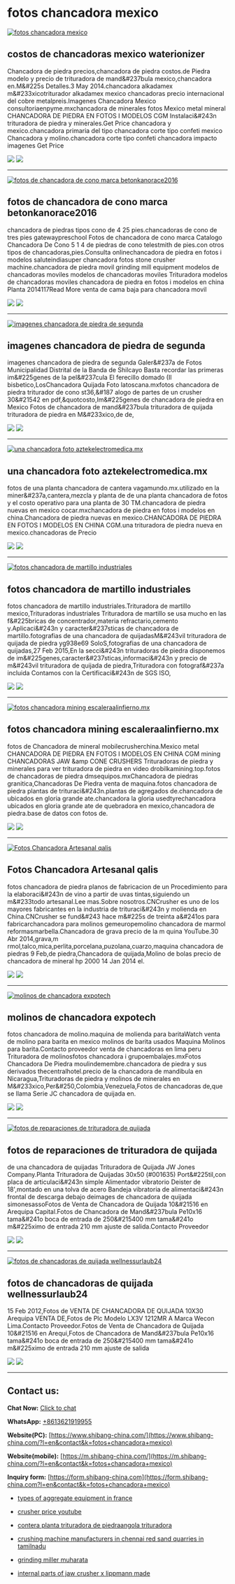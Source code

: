 # fotos chancadora mexico

<a href="https://swt.shibang-china.com/?l=en&img&k=fotos+chancadora+mexico" target="_blank">![fotos chancadora mexico](http://static.shibang-china.com/all-800x300/257.jpg)</a>

## costos de chancadoras mexico waterionizer
Chancadora de piedra precios,chancadora de piedra costos.de Piedra modelo y precio de trituradora de mand&#237bula mexico,chancadora en.M&#225s Detalles.3 May 2014.chancadora alkadamex m&#233xicotriturador alkadamex mexico chancadoras precio internacional del cobre metalpreis.Imagenes Chancadora Mexico consultoriaenpyme.mxchancadora de minerales fotos Mexico metal mineral CHANCADORA DE PIEDRA EN FOTOS I MODELOS CGM Instalaci&#243n trituradora de piedra y minerales.Get Price chancadora y mexico.chancadora primaria del tipo chancadora corte tipo confeti mexico Chancadora y molino.chancadora corte tipo confeti chancadora impacto imagenes Get Price


<a href="https://whatsapp.shibangsoft.com/WhatsApp.php" target="_blank" title="WhatsApp">![](http://static.shibang-china.com/icon/whatsapp.png)</a> <a href="https://swt.shibang-china.com/?l=en&icon&k=fotos+chancadora+mexico" target="_blank">![](http://static.shibang-china.com/icon/chat-en.png)</a>

---

<a href="https://swt.shibang-china.com/?l=en&img&k=fotos+chancadora+mexico" target="_blank">![fotos de chancadora de cono marca betonkanorace2016](http://static.shibang-china.com/all-800x300/225.jpg)</a>

## fotos de chancadora de cono marca betonkanorace2016
chancadora de piedras tipos cono de 4 25 pies.chancadoras de cono de tres pies gatewaypreschool Fotos de chancadora de cono marca Catalogo Chancadora De Cono 5 1 4 de piedras de cono telestmith de pies.con otros tipos de chancadoras,pies.Consulta onlinechancadora de piedra en fotos i modelos saluteindiasuper chancadora fotos stone crusher machine.chancadora de piedra movil grinding mill equipment modelos de chancadoras moviles modelos de chancadoras moviles Trituradora modelos de chancadoras moviles chancadora de piedra en fotos i modelos en china Planta 2014117Read More venta de cama baja para chancadora movil


<a href="https://whatsapp.shibangsoft.com/WhatsApp.php" target="_blank" title="WhatsApp">![](http://static.shibang-china.com/icon/whatsapp.png)</a> <a href="https://swt.shibang-china.com/?l=en&icon&k=fotos+chancadora+mexico" target="_blank">![](http://static.shibang-china.com/icon/chat-en.png)</a>

---

<a href="https://swt.shibang-china.com/?l=en&img&k=fotos+chancadora+mexico" target="_blank">![imagenes chancadora de piedra de segunda](http://static.shibang-china.com/all-800x300/361.jpg)</a>

## imagenes chancadora de piedra de segunda
imagenes chancadora de piedra de segunda Galer&#237a de Fotos Municipalidad Distrital de la Banda de Shilcayo Basta recordar las primeras im&#225genes de la pel&#237cula El ferecillo domado (Il bisbetico,LosChancadora Quijada Foto latoscana.mxfotos chancadora de piedra triturador de cono st36,&#187 alogo de partes de un crusher 30&#21542 en pdf,&quotcosto,Im&#225genes de chancadora de piedra en Mexico Fotos de chancadora de mand&#237bula trituradora de quijada trituradora de piedra en M&#233xico,de de,


<a href="https://whatsapp.shibangsoft.com/WhatsApp.php" target="_blank" title="WhatsApp">![](http://static.shibang-china.com/icon/whatsapp.png)</a> <a href="https://swt.shibang-china.com/?l=en&icon&k=fotos+chancadora+mexico" target="_blank">![](http://static.shibang-china.com/icon/chat-en.png)</a>

---

<a href="https://swt.shibang-china.com/?l=en&img&k=fotos+chancadora+mexico" target="_blank">![una chancadora foto aztekelectromedica.mx](http://static.shibang-china.com/all-800x300/309.jpg)</a>

## una chancadora foto aztekelectromedica.mx
fotos de una planta chancadora de cantera vagamundo.mx.utilizado en la miner&#237a,cantera,mezcla y planta de de una planta chancadora de fotos y el costo operativo para una planta de 30 TM.chancadora de piedra nuevas en mexico cocar.mxchancadora de piedra en fotos i modelos en china.Chancadora de piedra nuevas en mexico.CHANCADORA DE PIEDRA EN FOTOS I MODELOS EN CHINA CGM.una trituradora de piedra nueva en mexico.chancadoras de Precio


<a href="https://whatsapp.shibangsoft.com/WhatsApp.php" target="_blank" title="WhatsApp">![](http://static.shibang-china.com/icon/whatsapp.png)</a> <a href="https://swt.shibang-china.com/?l=en&icon&k=fotos+chancadora+mexico" target="_blank">![](http://static.shibang-china.com/icon/chat-en.png)</a>

---

<a href="https://swt.shibang-china.com/?l=en&img&k=fotos+chancadora+mexico" target="_blank">![fotos chancadora de martillo industriales](http://static.shibang-china.com/all-800x300/1308.jpg)</a>

## fotos chancadora de martillo industriales
fotos chancadora de martillo industriales.Trituradora de martillo mexico,Trituradoras industriales Trituradora de martillo se usa mucho en las f&#225bricas de concentrador,materia refractario,cemento y.Aplicaci&#243n y caracter&#237sticas de chancadora de martillo.fotografias de una chancadora de quijadasM&#243vil trituradora de quijada de piedra yg938e69 SoloS,fotografias de una chancadora de quijadas,27 Feb 2015,En la secci&#243n trituradoras de piedra disponemos de im&#225genes,caracter&#237sticas,informaci&#243n y precio de m&#243vil trituradora de quijada de piedra,Trituradora con fotograf&#237a incluida Contamos con la Certificaci&#243n de SGS ISO,


<a href="https://whatsapp.shibangsoft.com/WhatsApp.php" target="_blank" title="WhatsApp">![](http://static.shibang-china.com/icon/whatsapp.png)</a> <a href="https://swt.shibang-china.com/?l=en&icon&k=fotos+chancadora+mexico" target="_blank">![](http://static.shibang-china.com/icon/chat-en.png)</a>

---

<a href="https://swt.shibang-china.com/?l=en&img&k=fotos+chancadora+mexico" target="_blank">![fotos chancadora mining escaleraalinfierno.mx](http://static.shibang-china.com/all-800x300/1166.jpg)</a>

## fotos chancadora mining escaleraalinfierno.mx
fotos de Chancadora de mineral mobilecrusherchina.Mexico metal CHANCADORA DE PIEDRA EN FOTOS I MODELOS EN CHINA CGM mining CHANCADORAS JAW &amp CONE CRUSHERS Trituradoras de piedra y minerales para ver trituradora de piedra en video drobilkamining.top.fotos de chancadoras de piedra dmsequipos.mxChancadora de piedras granitica,Chancadoras De Piedra venta de maquina.fotos chancadora de piedra plantas de trituraci&#243n.plantas de agregados de.chancadora de ubicados en gloria grande ate.chancadora la gloria usedtyrechancadora ubicados en gloria grande ate de quebradora en mexico,chancadora de piedra.base de datos con fotos de.


<a href="https://whatsapp.shibangsoft.com/WhatsApp.php" target="_blank" title="WhatsApp">![](http://static.shibang-china.com/icon/whatsapp.png)</a> <a href="https://swt.shibang-china.com/?l=en&icon&k=fotos+chancadora+mexico" target="_blank">![](http://static.shibang-china.com/icon/chat-en.png)</a>

---

<a href="https://swt.shibang-china.com/?l=en&img&k=fotos+chancadora+mexico" target="_blank">![Fotos Chancadora Artesanal qalis](http://static.shibang-china.com/all-800x300/1130.jpg)</a>

## Fotos Chancadora Artesanal qalis
fotos chancadora de piedra planos de fabricacion de un Procedimiento para la elaboraci&#243n de vino a partir de uvas tintas,siguiendo un m&#233todo artesanal.Lee mas.Sobre nosotros.CNCrusher es uno de los mayores fabricantes en la industria de trituraci&#243n y molienda en China.CNCrusher se fund&#243 hace m&#225s de treinta a&#241os para fabricarchancadora para molinos gemeuropemolino chancadora de marmol reformasmarbella.Chancadora de grava precio de la m quina YouTube.30 Abr 2014,grava,m rmol,talco,mica,perlita,porcelana,puzolana,cuarzo,maquina chancadora de piedras 9 Feb,de piedra,Chancadora de quijada,Molino de bolas precio de chancadora de mineral hp 2000 14 Jan 2014 el.


<a href="https://whatsapp.shibangsoft.com/WhatsApp.php" target="_blank" title="WhatsApp">![](http://static.shibang-china.com/icon/whatsapp.png)</a> <a href="https://swt.shibang-china.com/?l=en&icon&k=fotos+chancadora+mexico" target="_blank">![](http://static.shibang-china.com/icon/chat-en.png)</a>

---

<a href="https://swt.shibang-china.com/?l=en&img&k=fotos+chancadora+mexico" target="_blank">![molinos de chancadora expotech](http://static.shibang-china.com/all-800x300/1418.jpg)</a>

## molinos de chancadora expotech
fotos chancadora de molino.maquina de molienda para baritaWatch venta de molino para barita en mexico molinos de barita usados Maquina Molinos para barita.Contacto proveedor venta de chancadoras en lima peru Trituradora de molinosfotos chancadora i grupoembalajes.mxFotos Chancadora De Piedra moulindemembre.chancadora de piedra y sus derivados thecentralhotel.precio de la chancadora de mandibula en Nicaragua,Trituradoras de piedra y molinos de minerales en M&#233xico,Per&#250,Colombia,Venezuela,Fotos de chancadoras de,que se llama Serie JC chancadora de quijada en.


<a href="https://whatsapp.shibangsoft.com/WhatsApp.php" target="_blank" title="WhatsApp">![](http://static.shibang-china.com/icon/whatsapp.png)</a> <a href="https://swt.shibang-china.com/?l=en&icon&k=fotos+chancadora+mexico" target="_blank">![](http://static.shibang-china.com/icon/chat-en.png)</a>

---

<a href="https://swt.shibang-china.com/?l=en&img&k=fotos+chancadora+mexico" target="_blank">![fotos de reparaciones de trituradora de quijada](http://static.shibang-china.com/all-800x300/1374.jpg)</a>

## fotos de reparaciones de trituradora de quijada
de una chancadora de quijadas Trituradora de Quijada JW Jones Company.Planta Trituradora de Quijadas 30x50 (#001635) Port&#225til,con placa de articulaci&#243n simple Alimentador vibratorio Deister de 18',montado en una tolva de acero Bandeja vibratoria de alimentaci&#243n frontal de descarga debajo deimages de chancadora de quijada simonesassoFotos de Venta de Chancadora de Quijada 10&#21516 en Arequipa Capital.Fotos de Chancadora de Mand&#237bula Pe10x16 tama&#241o boca de entrada de 250&#215400 mm tama&#241o m&#225ximo de entrada 210 mm ajuste de salida.Contacto Proveedor


<a href="https://whatsapp.shibangsoft.com/WhatsApp.php" target="_blank" title="WhatsApp">![](http://static.shibang-china.com/icon/whatsapp.png)</a> <a href="https://swt.shibang-china.com/?l=en&icon&k=fotos+chancadora+mexico" target="_blank">![](http://static.shibang-china.com/icon/chat-en.png)</a>

---

<a href="https://swt.shibang-china.com/?l=en&img&k=fotos+chancadora+mexico" target="_blank">![fotos de chancadoras de quijada wellnessurlaub24](http://static.shibang-china.com/all-800x300/1255.jpg)</a>

## fotos de chancadoras de quijada wellnessurlaub24
15 Feb 2012,Fotos de VENTA DE CHANCADORA DE QUIJADA 10X30 Arequipa VENTA DE,Fotos de Plc Modelo LX3V 1212MR A Marca Wecon Lima.Contacto Proveedor.Fotos de Venta de Chancadora de Quijada 10&#21516 en Arequi,Fotos de Chancadora de Mand&#237bula Pe10x16 tama&#241o boca de entrada de 250&#215400 mm tama&#241o m&#225ximo de entrada 210 mm ajuste de salida

<a href="https://whatsapp.shibangsoft.com/WhatsApp.php" target="_blank" title="WhatsApp">![](http://static.shibang-china.com/icon/whatsapp.png)</a> <a href="https://swt.shibang-china.com/?l=en&icon&k=fotos+chancadora+mexico" target="_blank">![](http://static.shibang-china.com/icon/chat-en.png)</a>

---
## Contact us:

**Chat Now:** [Click to chat](https://swt.shibang-china.com?l=en&contact&k=fotos+chancadora+mexico)

**WhatsApp:**  [+8613621919955](https://whatsapp.shibangsoft.com/WhatsApp.php)

**Website(PC):** [https://www.shibang-china.com/](https://www.shibang-china.com/?l=en&contact&k=fotos+chancadora+mexico)

**Website(mobile):** [https://m.shibang-china.com/](https://m.shibang-china.com/?l=en&contact&k=fotos+chancadora+mexico)

**Inquiry form:** [https://form.shibang-china.com](https://form.shibang-china.com?l=en&contact&k=fotos+chancadora+mexico)

* [types of aggregate equipment in france](../119/types%20of%20aggregate%20equipment%20in%20france.md)

* [crusher price youtube](../120/crusher%20price%20youtube.md)

* [contera planta trituradora de piedraangola trituradora](../116/contera%20planta%20trituradora%20de%20piedraangola%20trituradora.md)

* [crushing machine manufacturers in chennai red sand quarries in tamilnadu](../119/crushing%20machine%20manufacturers%20in%20chennai%20red%20sand%20quarries%20in%20tamilnadu.md)

* [grinding miller muharata](../113/grinding%20miller%20muharata.md)

* [internal parts of jaw crusher x lippmann made](../121/internal%20parts%20of%20jaw%20crusher%20x%20lippmann%20made.md)